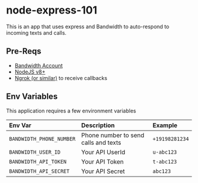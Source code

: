# node-express-101

This is an app that uses express and Bandwidth to auto-respond to incoming texts and calls.

## Pre-Reqs

* [Bandwidth Account](https://app.bandwidth.com)
* [NodeJS v8+](https://nodejs.org/en/)
* [Ngrok (or similar)](https://ngrok.com/) to receive callbacks

## Env Variables

This application requires a few environment variables

| Env Var                  | Description                          | Example        |
|:-------------------------|:-------------------------------------|:---------------|
| `BANDWIDTH_PHONE_NUMBER` | Phone number to send calls and texts | `+19198281234` |
| `BANDWIDTH_USER_ID`      | Your API UserId                      | `u-abc123`     |
| `BANDWIDTH_API_TOKEN`    | Your API Token                       | `t-abc123`     |
| `BANDWIDTH_API_SECRET`   | Your API Secret                      | `abc123`       |

